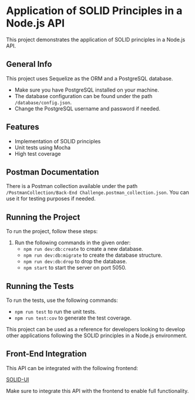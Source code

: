 # Application of SOLID Principles in a Node.js API

This project demonstrates the application of SOLID principles in a Node.js API.

## General Info
This project uses Sequelize as the ORM and a PostgreSQL database.

- Make sure you have PostgreSQL installed on your machine.
- The database configuration can be found under the path `/database/config.json`.
- Change the PostgreSQL username and password if needed.

## Features
- Implementation of SOLID principles
- Unit tests using Mocha
- High test coverage

## Postman Documentation
There is a Postman collection available under the path `/PostmanCollection/Back-End Challenge.postman_collection.json`. You can use it for testing purposes if needed.

## Running the Project
To run the project, follow these steps:

1. Run the following commands in the given order:
   - `npm run dev:db:create` to create a new database.
   - `npm run dev:db:migrate` to create the database structure.
   - `npm run dev:db:drop` to drop the database.
   - `npm start` to start the server on port 5050.

## Running the Tests
To run the tests, use the following commands:
- `npm run test` to run the unit tests.
- `npm run test:cov` to generate the test coverage.

This project can be used as a reference for developers looking to develop other applications following the SOLID principles in a Node.js environment.

## Front-End Integration
This API can be integrated with the following frontend:

[SOLID-UI](https://github.com/GRenkel/solid-ui)

Make sure to integrate this API with the frontend to enable full functionality.